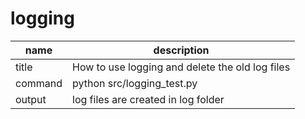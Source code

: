 # logging

| name    | description                                     |
| ------- | ----------------------------------------------- |
| title   | How to use logging and delete the old log files |
| command | python src/logging_test.py                      |
| output  | log files are created in log folder             |
